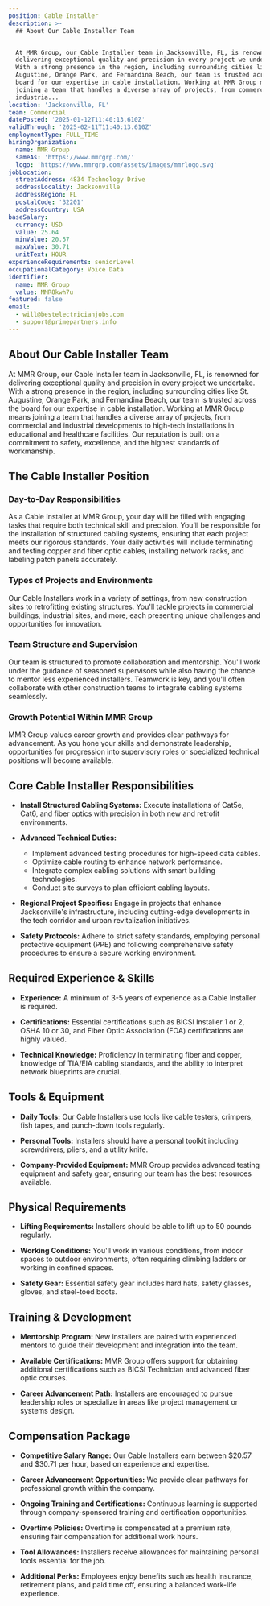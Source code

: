 ```yaml
---
position: Cable Installer
description: >-
  ## About Our Cable Installer Team


  At MMR Group, our Cable Installer team in Jacksonville, FL, is renowned for
  delivering exceptional quality and precision in every project we undertake.
  With a strong presence in the region, including surrounding cities like St.
  Augustine, Orange Park, and Fernandina Beach, our team is trusted across the
  board for our expertise in cable installation. Working at MMR Group means
  joining a team that handles a diverse array of projects, from commercial and
  industria...
location: 'Jacksonville, FL'
team: Commercial
datePosted: '2025-01-12T11:40:13.610Z'
validThrough: '2025-02-11T11:40:13.610Z'
employmentType: FULL_TIME
hiringOrganization:
  name: MMR Group
  sameAs: 'https://www.mmrgrp.com/'
  logo: 'https://www.mmrgrp.com/assets/images/mmrlogo.svg'
jobLocation:
  streetAddress: 4834 Technology Drive
  addressLocality: Jacksonville
  addressRegion: FL
  postalCode: '32201'
  addressCountry: USA
baseSalary:
  currency: USD
  value: 25.64
  minValue: 20.57
  maxValue: 30.71
  unitText: HOUR
experienceRequirements: seniorLevel
occupationalCategory: Voice Data
identifier:
  name: MMR Group
  value: MMR8kwh7u
featured: false
email:
  - will@bestelectricianjobs.com
  - support@primepartners.info
---
```




## About Our Cable Installer Team

At MMR Group, our Cable Installer team in Jacksonville, FL, is renowned for delivering exceptional quality and precision in every project we undertake. With a strong presence in the region, including surrounding cities like St. Augustine, Orange Park, and Fernandina Beach, our team is trusted across the board for our expertise in cable installation. Working at MMR Group means joining a team that handles a diverse array of projects, from commercial and industrial developments to high-tech installations in educational and healthcare facilities. Our reputation is built on a commitment to safety, excellence, and the highest standards of workmanship.

## The Cable Installer Position

### Day-to-Day Responsibilities
As a Cable Installer at MMR Group, your day will be filled with engaging tasks that require both technical skill and precision. You’ll be responsible for the installation of structured cabling systems, ensuring that each project meets our rigorous standards. Your daily activities will include terminating and testing copper and fiber optic cables, installing network racks, and labeling patch panels accurately.

### Types of Projects and Environments
Our Cable Installers work in a variety of settings, from new construction sites to retrofitting existing structures. You'll tackle projects in commercial buildings, industrial sites, and more, each presenting unique challenges and opportunities for innovation.

### Team Structure and Supervision
Our team is structured to promote collaboration and mentorship. You'll work under the guidance of seasoned supervisors while also having the chance to mentor less experienced installers. Teamwork is key, and you'll often collaborate with other construction teams to integrate cabling systems seamlessly.

### Growth Potential Within MMR Group
MMR Group values career growth and provides clear pathways for advancement. As you hone your skills and demonstrate leadership, opportunities for progression into supervisory roles or specialized technical positions will become available.

## Core Cable Installer Responsibilities

- **Install Structured Cabling Systems:** Execute installations of Cat5e, Cat6, and fiber optics with precision in both new and retrofit environments.
  
- **Advanced Technical Duties:** 
  - Implement advanced testing procedures for high-speed data cables.
  - Optimize cable routing to enhance network performance.
  - Integrate complex cabling solutions with smart building technologies.
  - Conduct site surveys to plan efficient cabling layouts.

- **Regional Project Specifics:** Engage in projects that enhance Jacksonville's infrastructure, including cutting-edge developments in the tech corridor and urban revitalization initiatives.

- **Safety Protocols:** Adhere to strict safety standards, employing personal protective equipment (PPE) and following comprehensive safety procedures to ensure a secure working environment.

## Required Experience & Skills

- **Experience:** A minimum of 3-5 years of experience as a Cable Installer is required.
  
- **Certifications:** Essential certifications such as BICSI Installer 1 or 2, OSHA 10 or 30, and Fiber Optic Association (FOA) certifications are highly valued.

- **Technical Knowledge:** Proficiency in terminating fiber and copper, knowledge of TIA/EIA cabling standards, and the ability to interpret network blueprints are crucial.

## Tools & Equipment

- **Daily Tools:** Our Cable Installers use tools like cable testers, crimpers, fish tapes, and punch-down tools regularly.

- **Personal Tools:** Installers should have a personal toolkit including screwdrivers, pliers, and a utility knife.

- **Company-Provided Equipment:** MMR Group provides advanced testing equipment and safety gear, ensuring our team has the best resources available.

## Physical Requirements

- **Lifting Requirements:** Installers should be able to lift up to 50 pounds regularly.

- **Working Conditions:** You'll work in various conditions, from indoor spaces to outdoor environments, often requiring climbing ladders or working in confined spaces.

- **Safety Gear:** Essential safety gear includes hard hats, safety glasses, gloves, and steel-toed boots.

## Training & Development

- **Mentorship Program:** New installers are paired with experienced mentors to guide their development and integration into the team.

- **Available Certifications:** MMR Group offers support for obtaining additional certifications such as BICSI Technician and advanced fiber optic courses.

- **Career Advancement Path:** Installers are encouraged to pursue leadership roles or specialize in areas like project management or systems design.

## Compensation Package

- **Competitive Salary Range:** Our Cable Installers earn between $20.57 and $30.71 per hour, based on experience and expertise.

- **Career Advancement Opportunities:** We provide clear pathways for professional growth within the company.

- **Ongoing Training and Certifications:** Continuous learning is supported through company-sponsored training and certification opportunities.

- **Overtime Policies:** Overtime is compensated at a premium rate, ensuring fair compensation for additional work hours.

- **Tool Allowances:** Installers receive allowances for maintaining personal tools essential for the job.

- **Additional Perks:** Employees enjoy benefits such as health insurance, retirement plans, and paid time off, ensuring a balanced work-life experience.
